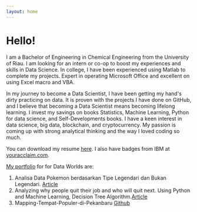 ```yaml
---
layout: home
---
```

# Hello!

I am a Bachelor of Engineering in Chemical Engineering from the University of Riau. I am looking for an intern or co-op to boost my experiences and skills in Data Science. In college, I have been experienced using Matlab to complete my projects. Expert in operating Microsoft Office and excellent on using Excel macro and VBA.

In my journey to become a Data Scientist, I have been getting my hand's dirty practicing on data. It is proven with the projects I
have done on GitHub, and I believe that becoming a Data Scientist means becoming lifelong learning. I invest my savings on books
Statistics, Machine Learning, Python for data science, and Self-Developments books. I have a keen interest in data science, big data, blockchain, and cryptocurrency. My passion is coming up with strong analytical thinking and the way I loved coding so much.

You can download my resume [here](https://drive.google.com/file/d/197ExIGXfQezEPQlAX2ALMnBXTJwOIVku/view?usp=sharing). I also have badges from IBM at [youracclaim.com](https://www.youracclaim.com/users/bhaskoro-muthohar/badges).

[My portfolio](https://github.com/bhaskoro-muthohar/DataScienceLearning) for for Data Worlds are:
1. Analisa Data Pokemon berdasarkan Tipe Legendari dan Bukan Legendari. [Article](https://www.linkedin.com/pulse/analisa-data-pokemon-berdasarkan-tipe-legendari-dan-bukan-muthohar/)
2. Analyzing why people quit their job and who will quit next. Using Python and Machine Learning, Decision Tree Algorithm.[Article](https://www.linkedin.com/pulse/analyzing-why-people-quit-job-who-next-using-python-machine-muthohar/)
3. Mapping-Tempat-Populer-di-Pekanbaru [Github](https://github.com/bhaskoro-muthohar/Mapping-Tempat-Populer-di-Pekanbaru)

